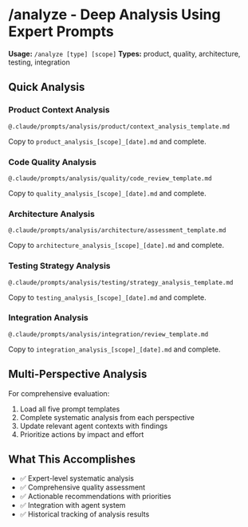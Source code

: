 # /analyze - Deep Analysis Using Expert Prompts

**Usage:** `/analyze [type] [scope]`
**Types:** product, quality, architecture, testing, integration

## Quick Analysis

### Product Context Analysis
```
@.claude/prompts/analysis/product/context_analysis_template.md
```
Copy to `product_analysis_[scope]_[date].md` and complete.

### Code Quality Analysis  
```
@.claude/prompts/analysis/quality/code_review_template.md
```
Copy to `quality_analysis_[scope]_[date].md` and complete.

### Architecture Analysis
```
@.claude/prompts/analysis/architecture/assessment_template.md
```
Copy to `architecture_analysis_[scope]_[date].md` and complete.

### Testing Strategy Analysis
```
@.claude/prompts/analysis/testing/strategy_analysis_template.md
```
Copy to `testing_analysis_[scope]_[date].md` and complete.

### Integration Analysis
```
@.claude/prompts/analysis/integration/review_template.md
```
Copy to `integration_analysis_[scope]_[date].md` and complete.

## Multi-Perspective Analysis

For comprehensive evaluation:
1. Load all five prompt templates
2. Complete systematic analysis from each perspective
3. Update relevant agent contexts with findings
4. Prioritize actions by impact and effort

## What This Accomplishes
- ✅ Expert-level systematic analysis
- ✅ Comprehensive quality assessment
- ✅ Actionable recommendations with priorities
- ✅ Integration with agent system
- ✅ Historical tracking of analysis results
